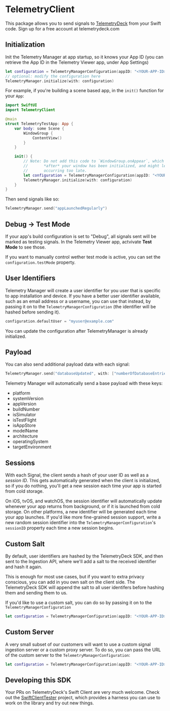 # TelemetryClient

This package allows you to send signals to [TelemetryDeck](https://telemetrydeck.com) from your Swift code. Sign up for a free account at telemetrydeck.com

## Initialization

Init the Telemetry Manager at app startup, so it knows your App ID (you can retrieve the App ID in the Telemetry Viewer app, under App Settings)

```swift
let configuration = TelemetryManagerConfiguration(appID: "<YOUR-APP-ID>")
// optional: modify the configuration here
TelemetryManager.initialize(with: configuration)
```

For example, if you're building a scene based app, in the `init()` function for your `App`:

```swift
import SwiftUI
import TelemetryClient

@main
struct TelemetryTestApp: App {
    var body: some Scene {
        WindowGroup {
            ContentView()
        }
    }

    init() {
        // Note: Do not add this code to `WindowGroup.onAppear`, which will be called
        //       *after* your window has been initialized, and might lead to our initialization
        //       occurring too late.
        let configuration = TelemetryManagerConfiguration(appID: "<YOUR-APP-ID>")
        TelemetryManager.initialize(with: configuration)
    }
}
```

Then send signals like so:

```swift
TelemetryManager.send("appLaunchedRegularly")
```

## Debug -> Test Mode

If your app's build configuration is set to "Debug", all signals sent will be marked as testing signals. In the Telemetry Viewer app, actvivate **Test Mode** to see those.

If you want to manually control wether test mode is active, you can set the `configuration.testMode` property.

## User Identifiers

Telemetry Manager will create a user identifier for you user that is specific to app installation and device. If you have a better user identifier available, such as an email address or a username, you can use that instead, by passing it on to the `TelemetryManagerConfiguration` (the identifier will be hashed before sending it).

```swift
configuration.defaultUser = "myuser@example.com"
```

You can update the configuration after TelemetryManager is already initialized.

## Payload

You can also send additional payload data with each signal:

```swift
TelemetryManager.send("databaseUpdated", with: ["numberOfDatabaseEntries": "3831"])
```

Telemetry Manager will automatically send a base payload with these keys:

- platform
- systemVersion
- appVersion
- buildNumber
- isSimulator
- isTestFlight
- isAppStore
- modelName
- architecture
- operatingSystem
- targetEnvironment

## Sessions

With each Signal, the client sends a hash of your user ID as well as a _session ID_. This gets automatically generated when the client is initialized, so if you do nothing, you'll get a new session each time your app is started from cold storage.

On iOS, tvOS, and watchOS, the session identifier will automatically update whenever your app returns from background, or if it is launched from cold storage. On other platforms, a new identifier will be generated each time your app launches. If you'd like more fine-grained session support, write a new random session identifier into the `TelemetryManagerConfiguration`'s `sessionID` property each time a new session begins.

## Custom Salt

By default, user identifiers are hashed by the TelemetryDeck SDK, and then sent to the Ingestion API, where we'll add a salt to the received identifier and hash it again.

This is enough for most use cases, but if you want to extra privacy conscious, you can add in you own salt on the client side. The TelemetryDeck SDK will append the salt to all user identifers before hashing them and sending them to us.

If you'd like to use a custom salt, you can do so by passing it on to the `TelemetryManagerConfiguration`

```swift
let configuration = TelemetryManagerConfiguration(appID: "<YOUR-APP-ID>", salt: "<A RANDOM STRING>")
```

## Custom Server

A very small subset of our customers will want to use a custom signal ingestion server or a custom proxy server. To do so, you can pass the URL of the custom server to the `TelemetryManagerConfiguration`:

```swift
let configuration = TelemetryManagerConfiguration(appID: "<YOUR-APP-ID>", baseURL: "https://nom.telemetrydeck.com")
```

## Developing this SDK

Your PRs on TelemetryDeck's Swift Client are very much welcome. Check out the [SwiftClientTester](https://github.com/TelemetryDeck/SwiftClientTester) project, which provides a harness you can use to work on the library and try out new things.
